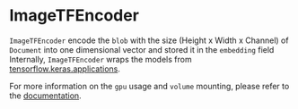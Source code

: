 # ImageTFEncoder

`ImageTFEncoder` encode the ``blob`` with the size (Height x Width x Channel) of ``Document`` into one dimensional vector and stored it in the ``embedding`` field
Internally, `ImageTFEncoder` wraps the models from [tensorflow.keras.applications](https://keras.io/applications/).

For more information on the `gpu` usage and `volume` mounting, please refer to the [documentation](https://docs.jina.ai/tutorials/gpu-executor/).
